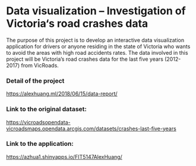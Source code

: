 # Data visualization – Investigation of Victoria‘s road crashes data  
The purpose of this project is to develop an interactive data visualization application for drivers or anyone residing in the state of Victoria who wants to avoid the areas with high road accidents rates. The data involved in this project will be Victoria’s road crashes data for the last five years (2012-2017) from VicRoads.

### Detail of the project
https://alexhuang.ml/2018/06/15/data-report/

### Link to the original dataset:
https://vicroadsopendata-vicroadsmaps.opendata.arcgis.com/datasets/crashes-last-five-years

### Link to the application:
https://azhua1.shinyapps.io/FIT5147AlexHuang/
